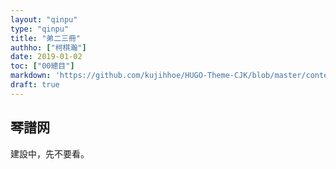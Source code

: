```yaml
---
layout: "qinpu"
type: "qinpu"
title: "弟二三冊"
authho: ["柯棋瀚"]
date: 2019-01-02
toc: ["00總目"]
markdown: 'https://github.com/kujihhoe/HUGO-Theme-CJK/blob/master/content/qinpu/00table/23.md'
draft: true
---
```


## 琴譜网

建設中，先不要看。
